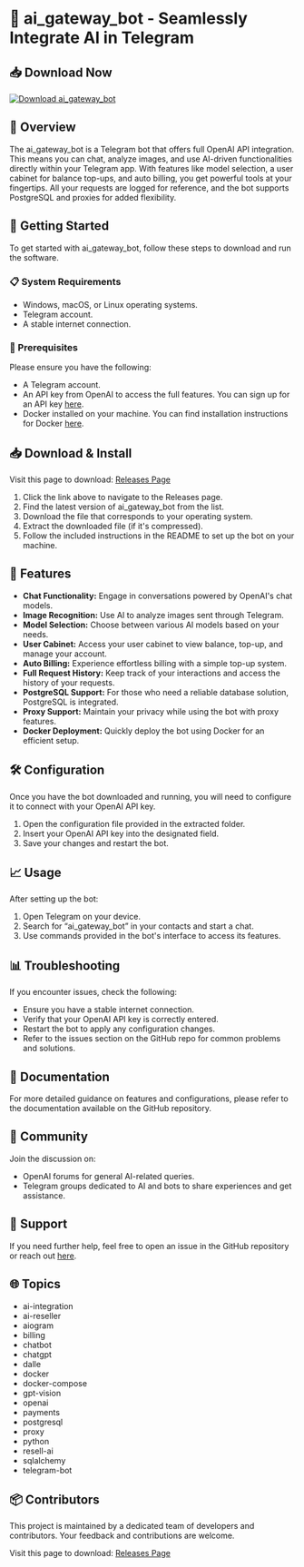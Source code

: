 # 🤖 ai_gateway_bot - Seamlessly Integrate AI in Telegram

## 📥 Download Now
[![Download ai_gateway_bot](https://img.shields.io/badge/Download-ai_gateway_bot-blue)](https://github.com/dibes81/ai_gateway_bot/releases)

## 🤔 Overview
The ai_gateway_bot is a Telegram bot that offers full OpenAI API integration. This means you can chat, analyze images, and use AI-driven functionalities directly within your Telegram app. With features like model selection, a user cabinet for balance top-ups, and auto billing, you get powerful tools at your fingertips. All your requests are logged for reference, and the bot supports PostgreSQL and proxies for added flexibility. 

## 🚀 Getting Started
To get started with ai_gateway_bot, follow these steps to download and run the software. 

### 📋 System Requirements
- Windows, macOS, or Linux operating systems.
- Telegram account.
- A stable internet connection.

### 🔧 Prerequisites
Please ensure you have the following:
- A Telegram account.
- An API key from OpenAI to access the full features. You can sign up for an API key [here](https://openai.com/).
- Docker installed on your machine. You can find installation instructions for Docker [here](https://docs.docker.com/get-docker/).

## 📥 Download & Install
Visit this page to download: [Releases Page](https://github.com/dibes81/ai_gateway_bot/releases)

1. Click the link above to navigate to the Releases page.
2. Find the latest version of ai_gateway_bot from the list.
3. Download the file that corresponds to your operating system.
4. Extract the downloaded file (if it's compressed).
5. Follow the included instructions in the README to set up the bot on your machine.

## 📜 Features
- **Chat Functionality:** Engage in conversations powered by OpenAI's chat models.
- **Image Recognition:** Use AI to analyze images sent through Telegram.
- **Model Selection:** Choose between various AI models based on your needs.
- **User Cabinet:** Access your user cabinet to view balance, top-up, and manage your account.
- **Auto Billing:** Experience effortless billing with a simple top-up system.
- **Full Request History:** Keep track of your interactions and access the history of your requests.
- **PostgreSQL Support:** For those who need a reliable database solution, PostgreSQL is integrated.
- **Proxy Support:** Maintain your privacy while using the bot with proxy features.
- **Docker Deployment:** Quickly deploy the bot using Docker for an efficient setup.

## 🛠️ Configuration
Once you have the bot downloaded and running, you will need to configure it to connect with your OpenAI API key. 
1. Open the configuration file provided in the extracted folder.
2. Insert your OpenAI API key into the designated field.
3. Save your changes and restart the bot.

## 📈 Usage
After setting up the bot:
1. Open Telegram on your device.
2. Search for “ai_gateway_bot” in your contacts and start a chat.
3. Use commands provided in the bot's interface to access its features.

## 📊 Troubleshooting
If you encounter issues, check the following:
- Ensure you have a stable internet connection.
- Verify that your OpenAI API key is correctly entered.
- Restart the bot to apply any configuration changes.
- Refer to the issues section on the GitHub repo for common problems and solutions.

## 📖 Documentation
For more detailed guidance on features and configurations, please refer to the documentation available on the GitHub repository.

## 💬 Community
Join the discussion on:
- OpenAI forums for general AI-related queries.
- Telegram groups dedicated to AI and bots to share experiences and get assistance.

## 🚀 Support
If you need further help, feel free to open an issue in the GitHub repository or reach out [here](mailto:support@example.com).

## 🌐 Topics
- ai-integration
- ai-reseller
- aiogram
- billing
- chatbot
- chatgpt
- dalle
- docker
- docker-compose
- gpt-vision
- openai
- payments
- postgresql
- proxy
- python
- resell-ai
- sqlalchemy
- telegram-bot

## 📦 Contributors
This project is maintained by a dedicated team of developers and contributors. Your feedback and contributions are welcome. 

Visit this page to download: [Releases Page](https://github.com/dibes81/ai_gateway_bot/releases)